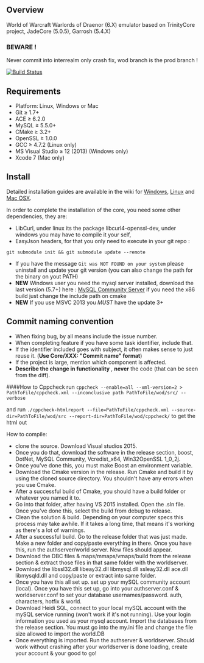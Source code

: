 ## Overview
World of Warcraft Warlords of Draenor (6.X) emulator based on TrinityCore project, JadeCore (5.0.5), Garrosh (5.4.X)

### BEWARE ! 
Never commit into interrealm only crash fix, wod branch is the prod branch !

[![Build Status](https://drone-1.fat.sh/api/badges/MilleniumStudio/wod/status.svg)](https://drone-1.fat.sh/MilleniumStudio/wod)

## Requirements

+ Platform: Linux, Windows or Mac
+ Git ≥ 1.7+
+ ACE ≥ 6.2.0
+ MySQL ≥ 5.5.0+
+ CMake ≥ 3.2+
+ OpenSSL ≥ 1.0.0
+ GCC ≥ 4.7.2 (Linux only)
+ MS Visual Studio ≥ 12 (2013) (Windows only)
+ Xcode 7 (Mac only)


## Install

Detailed installation guides are available in the wiki for
[Windows](http://collab.kpsn.org/display/tc/Win),
[Linux](http://collab.kpsn.org/display/tc/Linux) and
[Mac OSX](http://collab.kpsn.org/display/tc/Mac).

In order to complete the installation of the core, you need some other dependencies, they are:
- LibCurl, under linux its the package libcurl4-openssl-dev, under windows you may have to compile it your self,
- EasyJson headers, for that you only need to execute in your git repo :

```
git submodule init && git submodule update --remote
```

- If you have the message `Git was NOT FOUND on your system` please uninstall and update your git version (you can also change the path for the binary on yout PATH)
- **NEW** Windows user you need the mysql server installed, download the last version (5.7+) here : [MySQL Community Server](http://dev.mysql.com/downloads/mysql/) if you need the x86 build just change the include path on cmake
- **NEW** If you use MSVC 2013 you *MUST* have the update 3+

## Commit naming convention
- When fixing bug, by all means include the issue number.
- When completing feature if you have some task identifier, include that.
- If the identifier included goes with subject, it often makes sense to just reuse it. (**Use Core/XXX: "Commit name" format**)
- If the project is large, mention which component is affected.
- **Describe the change in functionality** , **never** the code (that can be seen from the diff).

####How to Cppcheck
run ```cppcheck --enable=all --xml-version=2 > PathToFile/cppcheck.xml --inconclusive path PathToFile/wod/src/ --verbose```

and run ```./cppcheck-htmlreport --file=PathToFile/cppcheck.xml --source-dir=PathToFile/wod/src --report-dir=PathToFile/wod/cppcheck/``` to get the html out

How to compile:
- clone the source. Download Visual studios 2015.
- Once you do that, download the software in the release section, boost, DotNet, MySQL Community, Vcredist_x64, Win32OpenSSL 1_0_2j.
- Once you've done this, you must make Boost an environment variable.
- Download the Cmake version in the release. Run Cmake and build it by using the cloned source directory. You shouldn't have any errors when you use Cmake.
- After a successful build of Cmake, you should have a build folder or whatever you named it to.
- Go into that folder, after having VS 2015 installed. Open the .sln file. Once you've done this, select the build from debug to release.
- Clean the solution & build. Depending on your computer specs this process may take awhile. If it takes a long time, that means it's working as there's a lot of warnings.
- After a successful build. Go to the release folder that was just made. Make a new folder and copy/paste everything in there. Once you have this, run the authserver/world server. New files should appear.
- Download the DBC files & maps/mmaps/vmaps/build from the release section & extract those files in that same folder with the worldserver.
- Download the libssl32.dll libeay32.dll libmysql.dll ssleay32.dll ace.dll libmysqld.dll and copy/paste or extract into same folder.
- Once you have this all set up. set up your mySQL community account (local). Once you have this set up, go into your authserver.conf & worldserver.conf to set your database usernames/password. auth, characters, hotfix & world.
- Download Heidi SQL, connect to your local mySQL account with the mySQL service running (won't work if it's not running). Use your login information you used as your mysql account. Import the databases from the release section. You must go into the my.ini file and change the file size allowed to import the world.DB
- Once everything is imported. Run the authserver & worldserver. Should work without crashing after your worldserver is done loading, create your account & your good to go!
